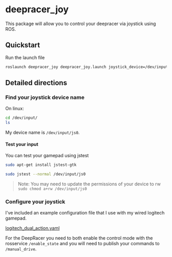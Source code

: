 # deepracer_joy

This package will allow you to control your deepracer via joystick using ROS.

## Quickstart

Run the launch file

```bash
roslaunch deepracer_joy deepracer_joy.launch joystick_device=/dev/input/js0
```

## Detailed directions

### Find your joystick device name

On linux:

```bash
cd /dev/input/
ls
```

My device name is `/dev/input/js0`.  

#### Test your input

You can test your gamepad using jstest

```bash
sudo apt-get install jstest-gtk

sudo jstest --normal /dev/input/js0
```

> Note: You may need to update the permissions of your device to rw
> `sudo chmod a+rw /dev/input/js0`

### Configure your joystick

I've included an example configuration file that I use with my wired logitech gamepad.

[logitech_dual_action.yaml](config/logitech_dual_action.yaml)

For the DeepRacer you need to both enable the control mode with the rosservice `/enable_state` and you will need to publish your commands to `/manual_drive`.
